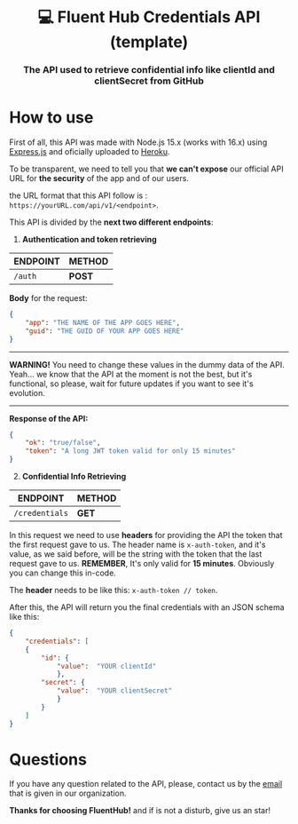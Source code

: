 <h1 align="center">💻 Fluent Hub Credentials API (template)</h1>
<h3 align="center">The API used to retrieve confidential info like clientId and clientSecret from GitHub</h3>

# How to use
First of all, this API was made with Node.js 15.x (works with 16.x) using [Express.js](https://expressjs.com/en/) and oficially uploaded to [Heroku](https://heroku.com/).

To be transparent, we need to tell you that **we can't expose** our official API URL for **the security** of the app and of our users.
  
 the URL format that this API follow is : `https://yourURL.com/api/v1/<endpoint>`.

This API is divided by the **next two different endpoints**:

 1.  **Authentication and token retrieving**
 
|ENDPOINT|METHOD|
|-|-|
|`/auth`|**POST**  |

**Body** for the request:
```json
{
	"app": "THE NAME OF THE APP GOES HERE",
	"guid": "THE GUID OF YOUR APP GOES HERE"
}
```
---
**WARNING!** You need to change these values in the dummy data of the API. Yeah... we know that the API at the moment is not the best, but it's functional, so please, wait for future updates if you want to see it's evolution.

---

**Response of the API:**
```json
{
	"ok": "true/false",
	"token": "A long JWT token valid for only 15 minutes"
}
```

 2. **Confidential Info Retrieving** 

|ENDPOINT|METHOD|
|-|-|
|`/credentials`|**GET**|

In this request we need to use **headers** for providing the API the token that the first request gave to us. The header name is `x-auth-token`, and it's value, as we said before, will be the string with the token that the last request gave to us. 
**REMEMBER**, It's only valid for **15 minutes**. Obviously you can change this in-code.

The **header** needs to be like this: `x-auth-token // token`.

After this, the API will return you the final credentials with an JSON schema like this:
```json
{
	"credentials": [
	{
		"id": {
			"value":  "YOUR clientId"
			},
		"secret": {
			"value":  "YOUR clientSecret"
			}
		}
	]
}
``` 
# Questions
If you have any question related to the API, please, contact us by the [email](mailto:onein528@outlook.com) that is given in our organization.

**Thanks for choosing FluentHub!** and if is not a disturb, give us an star!

